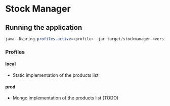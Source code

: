 
# Stock Manager

## Running the application

```java
java -Dspring.profiles.active=<profile> -jar target/stockmanager-<version>.jar
```

### Profiles
#### local
- Static implementation of the products list

#### prod
- Mongo implementation of the products list (TODO)
